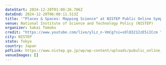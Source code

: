 ```yaml
---
dateStart: 2024-12-20T01:00:26.706Z
dateEnd: 2024-12-20T06:00:11.513Z
title: '"Places & Spaces: Mapping Science" at NISTEP Public Online Symposium'
venue: National Institute of Science and Technology Policy (NISTEP)
organizer: Sakai Tomoko
credit: "https://www.youtube.com/live/ylLz_n-VmCg?si=sOlQ3212zE5iICcm "
city: NISTEP
state: Tokyo
country: Japan
pdfLink: https://www.nistep.go.jp/wp/wp-content/uploads/pubulic_online_symposuium1220_e.pdf
venueImages: []
---
```


